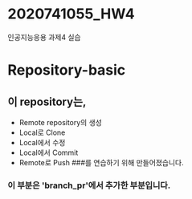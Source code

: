 # 2020741055_HW4
인공지능응용 과제4 실습

# Repository-basic
## 이 repository는, 
* Remote repository의 생성
* Local로 Clone
* Local에서 수정
* Local에서 Commit
* Remote로 Push
###를 연습하기 위해 만들어졌습니다.

### 이 부분은 'branch_pr'에서 추가한 부분입니다.
